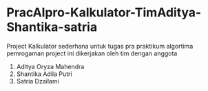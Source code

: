 # PracAlpro-Kalkulator-TimAditya-Shantika-satria
Project Kalkulator sederhana untuk tugas pra praktikum algortima pemrogaman
project ini dikerjakan oleh tim dengan anggota 
1. Aditya Oryza Mahendra
2. Shantika Adila Putri
3. Satria Dzailami
